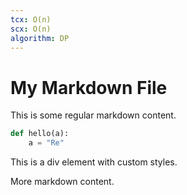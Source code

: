 ```yaml
---
tcx: O(n)
scx: O(n)
algorithm: DP
---
```


# My Markdown File

This is some regular markdown content.
```python
def hello(a):
    a = "Re"
```
<span>
  This is a div element with custom styles.
</span>

More markdown content.
